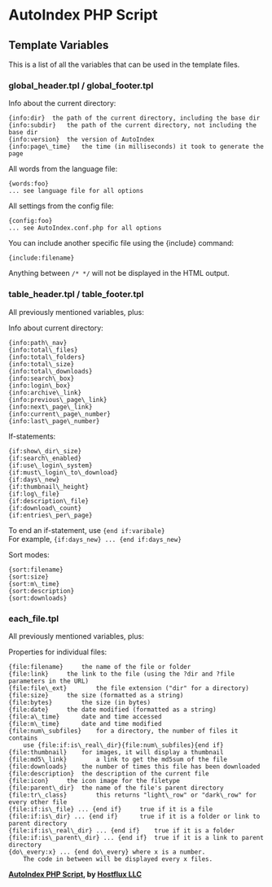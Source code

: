 # AutoIndex PHP Script

## Template Variables

This is a list of all the variables that can be used in the template files.

### global\_header.tpl / global\_footer.tpl

Info about the current directory:

	{info:dir}	the path of the current directory, including the base dir
	{info:subdir}	the path of the current directory, not including the base dir
	{info:version}	the version of AutoIndex
	{info:page\_time}	the time (in milliseconds) it took to generate the page

All words from the language file:

	{words:foo}
	... see language file for all options

All settings from the config file:

	{config:foo}
	... see AutoIndex.conf.php for all options

You can include another specific file using the {include} command:

	{include:filename}

Anything between `/* */` will not be displayed in the HTML output.

### table\_header.tpl / table\_footer.tpl

All previously mentioned variables, plus:

Info about current directory:

	{info:path\_nav}
	{info:total\_files}
	{info:total\_folders}
	{info:total\_size}
	{info:total\_downloads}
	{info:search\_box}
	{info:login\_box}
	{info:archive\_link}
	{info:previous\_page\_link}
	{info:next\_page\_link}
	{info:current\_page\_number}
	{info:last\_page\_number}

If-statements:

	{if:show\_dir\_size}
	{if:search\_enabled}
	{if:use\_login\_system}
	{if:must\_login\_to\_download}
	{if:days\_new}
	{if:thumbnail\_height}
	{if:log\_file}
	{if:description\_file}
	{if:download\_count}
	{if:entries\_per\_page}

To end an if-statement, use `{end if:varibale}`  
For example, `{if:days_new} ... {end if:days_new}`

Sort modes:

	{sort:filename}
	{sort:size}
	{sort:m\_time}
	{sort:description}
	{sort:downloads}

### each\_file.tpl

All previously mentioned variables, plus:

Properties for individual files:

	{file:filename}		the name of the file or folder
	{file:link}		the link to the file (using the ?dir and ?file parameters in the URL)
	{file:file\_ext}		the file extension ("dir" for a directory)
	{file:size}		the size (formatted as a string)
	{file:bytes}		the size (in bytes)
	{file:date}		the date modified (formatted as a string)
	{file:a\_time}		date and time accessed
	{file:m\_time}		date and time modified
	{file:num\_subfiles}	for a directory, the number of files it contains
		use {file:if:is\_real\_dir}{file:num\_subfiles}{end if}
	{file:thumbnail}	for images, it will display a thumbnail
	{file:md5\_link}		a link to get the md5sum of the file
	{file:downloads}	the number of times this file has been downloaded
	{file:description}	the description of the current file
	{file:icon}		the icon image for the filetype
	{file:parent\_dir}	the name of the file's parent directory
	{file:tr\_class}		this returns "light\_row" or "dark\_row" for every other file
	{file:if:is\_file} ... {end if}		true if it is a file
	{file:if:is\_dir} ... {end if}		true if it is a folder or link to parent directory
	{file:if:is\_real\_dir} ... {end if}	true if it is a folder
	{file:if:is\_parent\_dir} ... {end if}	true if it is a link to parent directory
	{do\_every:x} ... {end do\_every} where x is a number.
		The code in between will be displayed every x files.

__[AutoIndex PHP Script](https://github.com/hostflux/AutoIndex), by [Hostflux LLC](https://hostflux.com)__
